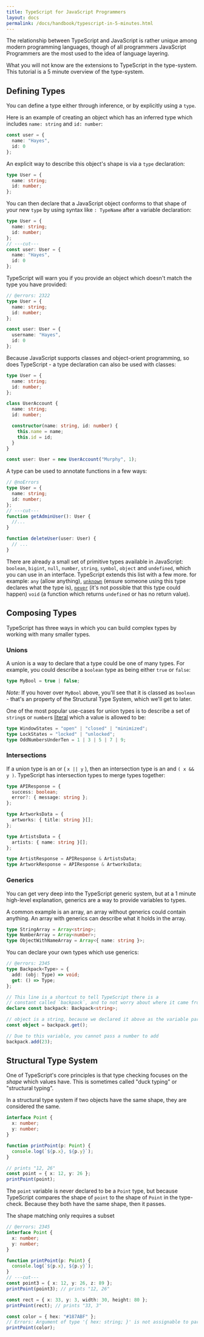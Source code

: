 ```yaml
---
title: TypeScript for JavaScript Programmers
layout: docs
permalink: /docs/handbook/typescript-in-5-minutes.html
---
```


The relationship between TypeScript and JavaScript is rather unique among modern programming languages, though of all programmers JavaScript Programmers are the most used to the idea of language layering.

What you will not know are the extensions to TypeScript in the type-system.
This tutorial is a 5 minute overview of the type-system.

## Defining Types

You can define a type either through inference, or by explicitly using a `type`.

Here is an example of creating an object which has an inferred type which includes `name: string` and `id: number`:

```ts twoslash
const user = {
  name: "Hayes",
  id: 0
};
```

An explicit way to describe this object's shape is via a `type` declaration:

```ts twoslash
type User = {
  name: string;
  id: number;
};
```

You can then declare that a JavaScript object conforms to that shape of your new `type` by using syntax like `: TypeName` after a variable declaration:

```ts twoslash
type User = {
  name: string;
  id: number;
};
// ---cut---
const user: User = {
  name: "Hayes",
  id: 0
};
```

TypeScript will warn you if you provide an object which doesn't match the type you have provided:

```ts twoslash
// @errors: 2322
type User = {
  name: string;
  id: number;
};

const user: User = {
  username: "Hayes",
  id: 0
};
```

Because JavaScript supports classes and object-orient programming, so does TypeScript - a type declaration can also be used with classes:

```ts twoslash
type User = {
  name: string;
  id: number;
};

class UserAccount {
  name: string;
  id: number;

  constructor(name: string, id: number) {
    this.name = name;
    this.id = id;
  }
}

const user: User = new UserAccount("Murphy", 1);
```

A type can be used to annotate functions in a few ways:

```ts twoslash
// @noErrors
type User = {
  name: string;
  id: number;
};
// ---cut---
function getAdminUser(): User {
  //...
}

function deleteUser(user: User) {
  // ...
}
```

There are already a small set of primitive types available in JavaScript: `boolean`, `bigint`, `null`, `number`, `string`, `symbol`, `object` and `undefined`, which you can use in an interface. TypeScript extends this list with a few more. for example: `any` (allow anything), [`unknown`](/en/play#example/unknown-and-never) (ensure someone using this type declares what the type is), [`never`](/en/play#example/unknown-and-never) (it's not possible that this type could happen) `void` (a function which returns `undefined` or has no return value).

## Composing Types

TypeScript has three ways in which you can build complex types by working with many smaller types.

### Unions

A union is a way to declare that a type could be one of many types. For example, you could describe a `boolean` type as being either `true` or `false`:

```ts twoslash
type MyBool = true | false;
```

_Note:_ If you hover over `MyBool` above, you'll see that it is classed as `boolean` - that's an property of the Structural Type System, which we'll get to later.

One of the most popular use-cases for union types is to describe a set of `string`s or `number`s [literal](/handbook/literal-types.html) which a value is allowed to be:

```ts twoslash
type WindowStates = "open" | "closed" | "minimized";
type LockStates = "locked" | "unlocked";
type OddNumbersUnderTen = 1 | 3 | 5 | 7 | 9;
```

### Intersections

If a union type is an or ( `x || y` ), then an intersection type is an and `( x && y )`.
TypeScript has intersection types to merge types together:

```ts twoslash
type APIResponse = {
  success: boolean;
  error?: { message: string };
};

type ArtworksData = {
  artworks: { title: string }[];
};

type ArtistsData = {
  artists: { name: string }[];
};

type ArtistResponse = APIResponse & ArtistsData;
type ArtworkResponse = APIResponse & ArtworksData;
```

### Generics

You can get very deep into the TypeScript generic system, but at a 1 minute high-level explanation, generics are a way to provide variables to types.

A common example is an array, an array without generics could contain anything. An array with generics can describe what it holds in the array.

```ts
type StringArray = Array<string>;
type NumberArray = Array<number>;
type ObjectWithNameArray = Array<{ name: string }>;
```

You can declare your own types which use generics:

```ts twoslash
// @errors: 2345
type Backpack<Type> = {
  add: (obj: Type) => void;
  get: () => Type;
};

// This line is a shortcut to tell TypeScript there is a
// constant called `backpack`, and to not worry about where it came from
declare const backpack: Backpack<string>;

// object is a string, because we declared it above as the variable part of Backpack
const object = backpack.get();

// Due to this variable, you cannot pass a number to add
backpack.add(23);
```

## Structural Type System

One of TypeScript's core principles is that type checking focuses on the _shape_ which values have.
This is sometimes called "duck typing" or "structural typing".

In a structural type system if two objects have the same shape, they are considered the same.

```ts twoslash
interface Point {
  x: number;
  y: number;
}

function printPoint(p: Point) {
  console.log(`${p.x}, ${p.y}`);
}

// prints "12, 26"
const point = { x: 12, y: 26 };
printPoint(point);
```

The `point` variable is never declared to be a `Point` type, but because TypeScript compares the shape of `point` to the shape of `Point` in the type-check.
Because they both have the same shape, then it passes.

The shape matching only requires a subset

```ts twoslash
// @errors: 2345
interface Point {
  x: number;
  y: number;
}

function printPoint(p: Point) {
  console.log(`${p.x}, ${p.y}`);
}
// ---cut---
const point3 = { x: 12, y: 26, z: 89 };
printPoint(point3); // prints "12, 26"

const rect = { x: 33, y: 3, width: 30, height: 80 };
printPoint(rect); // prints "33, 3"

const color = { hex: "#187ABF" };
// Errors: Argument of type '{ hex: string; }' is not assignable to parameter of type 'Point'.
printPoint(color);
```
